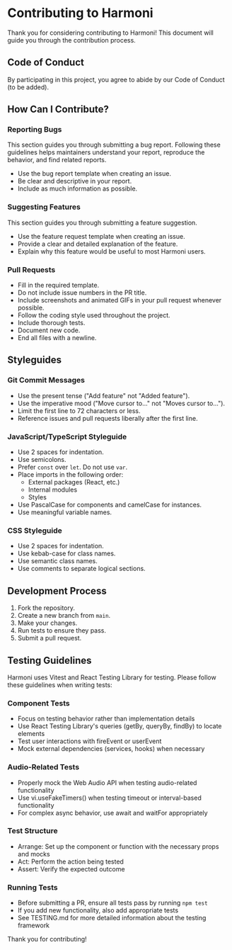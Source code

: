 # Contributing to Harmoni

Thank you for considering contributing to Harmoni! This document will guide you through the contribution process.

## Code of Conduct

By participating in this project, you agree to abide by our Code of Conduct (to be added).

## How Can I Contribute?

### Reporting Bugs

This section guides you through submitting a bug report. Following these guidelines helps maintainers understand your report, reproduce the behavior, and find related reports.

- Use the bug report template when creating an issue.
- Be clear and descriptive in your report.
- Include as much information as possible.

### Suggesting Features

This section guides you through submitting a feature suggestion.

- Use the feature request template when creating an issue.
- Provide a clear and detailed explanation of the feature.
- Explain why this feature would be useful to most Harmoni users.

### Pull Requests

- Fill in the required template.
- Do not include issue numbers in the PR title.
- Include screenshots and animated GIFs in your pull request whenever possible.
- Follow the coding style used throughout the project.
- Include thorough tests.
- Document new code.
- End all files with a newline.

## Styleguides

### Git Commit Messages

- Use the present tense ("Add feature" not "Added feature").
- Use the imperative mood ("Move cursor to..." not "Moves cursor to...").
- Limit the first line to 72 characters or less.
- Reference issues and pull requests liberally after the first line.

### JavaScript/TypeScript Styleguide

- Use 2 spaces for indentation.
- Use semicolons.
- Prefer `const` over `let`. Do not use `var`.
- Place imports in the following order:
  - External packages (React, etc.)
  - Internal modules
  - Styles
- Use PascalCase for components and camelCase for instances.
- Use meaningful variable names.

### CSS Styleguide

- Use 2 spaces for indentation.
- Use kebab-case for class names.
- Use semantic class names.
- Use comments to separate logical sections.

## Development Process

1. Fork the repository.
2. Create a new branch from `main`.
3. Make your changes.
4. Run tests to ensure they pass.
5. Submit a pull request.

## Testing Guidelines

Harmoni uses Vitest and React Testing Library for testing. Please follow these guidelines when writing tests:

### Component Tests

- Focus on testing behavior rather than implementation details
- Use React Testing Library's queries (getBy, queryBy, findBy) to locate elements
- Test user interactions with fireEvent or userEvent
- Mock external dependencies (services, hooks) when necessary

### Audio-Related Tests

- Properly mock the Web Audio API when testing audio-related functionality
- Use vi.useFakeTimers() when testing timeout or interval-based functionality
- For complex async behavior, use await and waitFor appropriately

### Test Structure

- Arrange: Set up the component or function with the necessary props and mocks
- Act: Perform the action being tested
- Assert: Verify the expected outcome

### Running Tests

- Before submitting a PR, ensure all tests pass by running `npm test`
- If you add new functionality, also add appropriate tests
- See TESTING.md for more detailed information about the testing framework

Thank you for contributing!